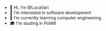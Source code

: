 - 👋 Hi, I’m @LucaVari
- 👀 I’m interested in software development
- 🌱 I’m currently learning computer engineering
- 🎓 I'm studing in PoliMI


<!---
- 📫 How to reach me ...
LucaVari/LucaVari is a ✨ special ✨ repository because its `README.md` (this file) appears on your GitHub profile.
You can click the Preview link to take a look at your changes.
--->
